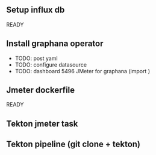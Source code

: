 ## Setup influx db  
READY

## Install graphana operator
- TODO: post yaml
- TODO: configure datasource
- TODO: dashboard 5496 JMeter for graphana (import <code5496>)

## Jmeter dockerfile 
READY

## Tekton jmeter task 

## Tekton pipeline (git clone +  tekton)
